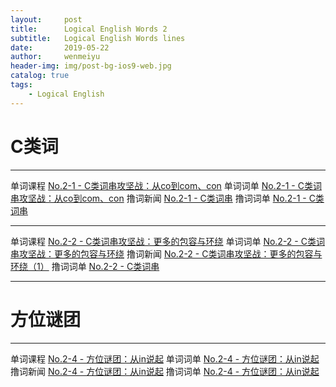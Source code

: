 ```yaml
---
layout:     post
title:      Logical English Words 2
subtitle:   Logical English Words lines
date:       2019-05-22
author:     wenmeiyu
header-img: img/post-bg-ios9-web.jpg
catalog: true
tags:
    - Logical English
---
```

# C类词

---
单词课程  [No.2-1 - C类词串攻坚战：从co到com、con](https://c.youdao.com/article/index.html?pid=7760)
单词词单  [No.2-1 - C类词串攻坚战：从co到com、con](http://recite.youdao.com/share/index.html?bookId=8555830e801fd97e0652765f076f8eb5&testMode=0&tt=1535115778164)
撸词新闻  [No.2-1 - C类词串](https://c.youdao.com/article/index.html?pid=10068)
撸词词单  [No.2-1 - C类词串](http://recite.youdao.com/share/index.html?bookId=1b7fb8b2a360789f880d3630f50bde2c&testMode=0&tt=1535356083707)

--- 
单词课程  [No.2-2 - C类词串攻坚战：更多的包容与环绕](https://c.youdao.com/article/index.html?pid=8222)
单词词单  [No.2-2 - C类词串攻坚战：更多的包容与环绕](http://recite.youdao.com/share/index.html?bookId=3adbdd61cff1cd92e817501e7469e177&testMode=0&tt=1535200301772)
撸词新闻  [No.2-2 - C类词串攻坚战：更多的包容与环绕（1）](https://c.youdao.com/article/index.html?pid=8660)
撸词词单  [No.2-2 - C类词串](http://recite.youdao.com/share/index.html?bookId=fc9c563150d8e49c80a50d94932a5eed&testMode=0&tt=1535282027568)

---
# 方位谜团

---
单词课程  [No.2-4 - 方位谜团：从in说起](https://c.youdao.com/article/index.html?pid=8290)
单词词单  [No.2-4 - 方位谜团：从in说起](http://recite.youdao.com/share/index.html?bookId=512659083420452760c71769d7e42074&testMode=0&tt=1535506443122)
撸词新闻  [No.2-4 - 方位谜团：从in说起](https://c.youdao.com/article/index.html?pid=8886)
撸词词单  [No.2-4 - 方位谜团：从in说起](http://recite.youdao.com/share/index.html?bookId=1c6ac3fcbf80708f07ac62d1a06d47b2&testMode=0&tt=1535620478930)


